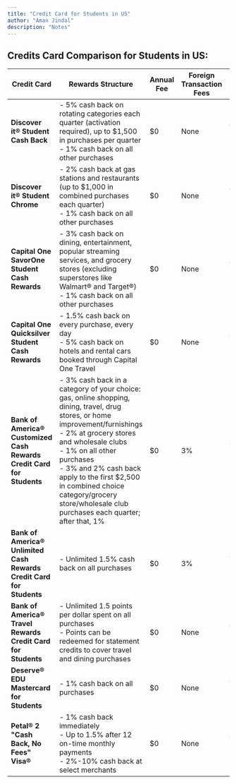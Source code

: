 ```yaml
---
title: "Credit Card for Students in US"
author: "Aman Jindal"
description: "Notes"
---
```


## Credits Card Comparison for Students in US:

| **Credit Card**                                | **Rewards Structure**                                                                                          | **Annual Fee** | **Foreign Transaction Fees** | **Credit Bureau Reporting** | **Credit History Required** | **International Student Eligibility** | **Application Link**                                                                                  |
|------------------------------------------------|------------------------------------------------------------------------------------------------------------|----------------|-----------------------------|-----------------------------|----------------------------|----------------------------------------|-------------------------------------------------------------------------------------------------------|
| **Discover it® Student Cash Back**              | - 5% cash back on rotating categories each quarter (activation required), up to $1,500 in purchases per quarter<br>- 1% cash back on all other purchases | $0             | None                        | All three major bureaus     | No                         | Requires SSN; international students may need SSN or ITIN | [Apply Here](https://www.discover.com/credit-cards/student-credit-card/it-card.html)                 |
| **Discover it® Student Chrome**                 | - 2% cash back at gas stations and restaurants (up to $1,000 in combined purchases each quarter)<br>- 1% cash back on all other purchases | $0             | None                        | All three major bureaus     | No                         | Requires SSN; international students may need SSN or ITIN | [Apply Here](https://www.discover.com/credit-cards/student-credit-card/chrome-card.html)             |
| **Capital One SavorOne Student Cash Rewards**   | - 3% cash back on dining, entertainment, popular streaming services, and grocery stores (excluding superstores like Walmart® and Target®)<br>- 1% cash back on all other purchases | $0             | None                        | All three major bureaus     | No                         | Requires SSN; international students may need SSN or ITIN | [Apply Here](https://www.capitalone.com/credit-cards/savorone-student/)                              |
| **Capital One Quicksilver Student Cash Rewards**| - 1.5% cash back on every purchase, every day<br>- 5% cash back on hotels and rental cars booked through Capital One Travel | $0             | None                        | All three major bureaus     | No                         | Requires SSN; international students may need SSN or ITIN | [Apply Here](https://www.capitalone.com/credit-cards/quicksilver-student/)                           |
| **Bank of America® Customized Cash Rewards Credit Card for Students** | - 3% cash back in a category of your choice: gas, online shopping, dining, travel, drug stores, or home improvement/furnishings<br>- 2% at grocery stores and wholesale clubs<br>- 1% on all other purchases<br>- 3% and 2% cash back apply to the first $2,500 in combined choice category/grocery store/wholesale club purchases each quarter; after that, 1% | $0             | 3%                          | All three major bureaus     | Yes                        | Requires SSN; international students may need SSN or ITIN | [Apply Here](https://www.bankofamerica.com/credit-cards/products/student-cash-back-credit-card/)     |
| **Bank of America® Unlimited Cash Rewards Credit Card for Students** | - Unlimited 1.5% cash back on all purchases | $0             | 3%                          | All three major bureaus     | Yes                        | Requires SSN; international students may need SSN or ITIN | [Apply Here](https://www.bankofamerica.com/credit-cards/products/unlimited-cash-back-student-credit-card/) |
| **Bank of America® Travel Rewards Credit Card for Students** | - Unlimited 1.5 points per dollar spent on all purchases<br>- Points can be redeemed for statement credits to cover travel and dining purchases | $0             | None                        | All three major bureaus     | Yes                        | Requires SSN; international students may need SSN or ITIN | [Apply Here](https://www.bankofamerica.com/credit-cards/products/student-travel-rewards-credit-card/) |
| **Deserve® EDU Mastercard for Students**        | - 1% cash back on all purchases                                                                           | $0             | None                        | All three major bureaus     | No                         | Does not require SSN; designed for international students | [Apply Here](https://www.studentuniverse.com/deserve)                                                |
| **Petal® 2 "Cash Back, No Fees" Visa®**         | - 1% cash back immediately<br>- Up to 1.5% after 12 on-time monthly payments<br>- 2%-10% cash back at select merchants | $0             | None                        | All three major bureaus     | No                         | Requires SSN or ITIN; international students may need ITIN | [Apply Here](https://www.petalcard.com/petal-2)                                                      |


